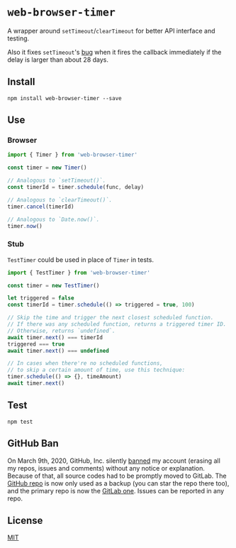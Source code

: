 # `web-browser-timer`

A wrapper around `setTimeout`/`clearTimeout` for better API interface and testing.

Also it fixes `setTimeout`'s [bug](https://stackoverflow.com/questions/3468607/why-does-settimeout-break-for-large-millisecond-delay-values) when it fires the callback immediately if the delay is larger than about 28 days.

## Install

```
npm install web-browser-timer --save
```

## Use

### Browser

```js
import { Timer } from 'web-browser-timer'

const timer = new Timer()

// Analogous to `setTimeout()`.
const timerId = timer.schedule(func, delay)

// Analogous to `clearTimeout()`.
timer.cancel(timerId)

// Analogous to `Date.now()`.
timer.now()
```

### Stub

`TestTimer` could be used in place of `Timer` in tests.

```js
import { TestTimer } from 'web-browser-timer'

const timer = new TestTimer()

let triggered = false
const timerId = timer.schedule(() => triggered = true, 100)

// Skip the time and trigger the next closest scheduled function.
// If there was any scheduled function, returns a triggered timer ID.
// Otherwise, returns `undefined`.
await timer.next() === timerId
triggered === true
await timer.next() === undefined

// In cases when there're no scheduled functions,
// to skip a certain amount of time, use this technique:
timer.schedule(() => {}, timeAmount)
await timer.next()
```

## Test

```
npm test
```

## GitHub Ban

On March 9th, 2020, GitHub, Inc. silently [banned](https://medium.com/@catamphetamine/how-github-blocked-me-and-all-my-libraries-c32c61f061d3) my account (erasing all my repos, issues and comments) without any notice or explanation. Because of that, all source codes had to be promptly moved to GitLab. The [GitHub repo](https://github.com/catamphetamine/web-browser-timer) is now only used as a backup (you can star the repo there too), and the primary repo is now the [GitLab one](https://gitlab.com/catamphetamine/web-browser-timer). Issues can be reported in any repo.

## License

[MIT](LICENSE)